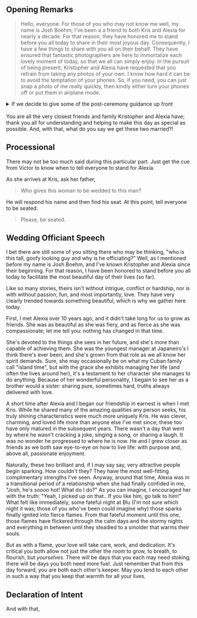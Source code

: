 <!-- pandoc script.md -o script.html -->

## Opening Remarks 
> Hello, everyone. For those of you who may not know me well, my name is Josh Boehm; I've been a a friend to both Kris and Alexia for nearly a decade. 
> For that reason, they have honored me to stand before you all today to share in their most joyous day. 
> Consequently, I have a few things to share with you all on their behalf.
> They have ensured that fantastic photographers are here to immortalize each lovely moment of today, so that we all can simply enjoy.
> In the pursuit of being present, Kristopher and Alexia have requested that you refrain from taking any photos of your own. 
> I know how hard it can be to avoid the temptation of your phones. 
> So, if you need, you can just snap a photo of me really quickly, then kindly either turn your phones off or put them in airplane mode.

<details>
    <summary>If we decide to give some of the post-ceremony guidance up front</summary>

    Secondly, after the ceremony has concluded,  Kristopher, Alexia, and the wedding party will be taking some photos. During that time, there will be a small cocktail hour outside. Please, enjoy yoursleves in [THAT AREA] with some food, drinks, and amazing people.

</details>
<br>
You are all the very closest friends and family Kristopher and Alexia have; thank you all for understanding and helping to make this day as special as possible. And, with that, what do you say we get these two married?!

## Processional

There may not be too much said during this particular part. Just get the cue from Victor to know when to tell everyone to stand for Alexia.

As she arrives at Kris, ask her father, 

> Who gives this woman to be wedded to this man?

He will respond his name and then find his seat. At this point, tell everyone to be seated:

> Please, be seated.

## Wedding Officiant Speech

<spoiler>
I bet there are still some of you sitting there who may be thinking, "who is this tall, goofy looking guy and why is he officiating?" Well, as I mentioned before my name is Josh Boehm, and I've known Kristopher and Alexia since their beginning. For that reason, I have been honored to stand before you all today to facilitate the most beautiful day of their lives (so far).</spoiler>

<spoiler>Like so many stories, theirs isn't without intrigue, conflict or hardship, nor is with without passion, fun, and most importantly, love. They have very clearly trended towards something beautiful, which is why we gather here today.</spoiler>

<spoiler>First, I met Alexia over 10 years ago, and it didn't take long for us to grow as friends. She was as beautiful as she was fiery, and as fierce as she was compassionate; let me tell you: nothing has changed in that time.</spoiler>

<spoiler>She's devoted to the things she sees in her future, and she's more than capable of achieving them. She was the youngest manager at Japaneiro's I think there's ever been, and she's grown from that role as we all know her spirit demands. Sure, she may occasionally be on what my Cuban family call "island time", but with the grace she exhibits managing her life (and often the lives around her), it's a testament to her character she manages to do anything. Because of her wonderful personality, I begain to see her as a brother would a sister: sharing pure, sometimes hard, truths always delivered with love.</spoiler>

<spoiler>A short time after Alexia and I began our friendship in earnest is when I met Kris. While he shared many of the amazing qualities any person seeks, his truly shining characteristics were much more uniquely Kris. He was clever, charming, and loved life more than anyone else I've met since; these too have only matured in the subsequent years. There wasn't a day that went by where he wasn't cracking a joke, singing a song, or sharing a laugh. It was no wonder he progressed to where he is now. He and I grew closer as friends as we both saw eye-to-eye on how to live life: with purpose and, above all, passionate enjoyment.</spoiler>

<spoiler>Naturally, these two brilliant and, if I may say say, very attractive people begin sparking. How couldn't they? They have the most well-fitting complimentary strengths I've seen. Anyway, around that time, Alexia was in a transitional period of a relationship when she had finally confided in me, "Josh, he's soooo hot! What do I do?" As you can imagine, I encouraged her with the truth: "Yeah, I picked up on that.. If you like him, go talk to him!" What felt like immediately, some fateful night at Blu (I'm not sure which night it was; those of you who've been could imagine why) those sparks finally ignited into fierce flames. From that fateful moment until this one, those flames have flickered through the calm days and the stormy nights and everything in between until they steadied to a smolder that warms their souls.</spoiler>

<spoiler>
But as with a flame, your love will take care, work, and dedication. It's critical you both allow not just the other the room to grow, to breath, to flourish, but <i>yourselves</i>. There will be days that you each may need stoking; there will be days you both need more fuel. Just remember that from this day forward, you are both each other's keeper. May you tend to each other in such a way that you keep that warmth for all your lives.
</spoiler>

## Declaration of Intent

And with that, 